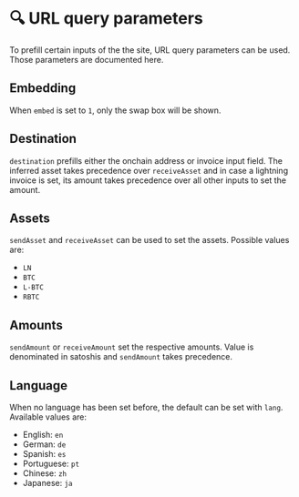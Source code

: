 # 🔍 URL query parameters

To prefill certain inputs of the the site, URL query parameters can be used.
Those parameters are documented here.

## Embedding

When `embed` is set to `1`, only the swap box will be shown.

## Destination

`destination` prefills either the onchain address or invoice input field. The
inferred asset takes precedence over `receiveAsset` and in case a lightning
invoice is set, its amount takes precedence over all other inputs to set the
amount.

## Assets

`sendAsset` and `receiveAsset` can be used to set the assets. Possible values
are:

- `LN`
- `BTC`
- `L-BTC`
- `RBTC`

## Amounts

`sendAmount` or `receiveAmount` set the respective amounts. Value is denominated
in satoshis and `sendAmount` takes precedence.

## Language

When no language has been set before, the default can be set with `lang`.
Available values are:

- English: `en`
- German: `de`
- Spanish: `es`
- Portuguese: `pt`
- Chinese: `zh`
- Japanese: `ja`
